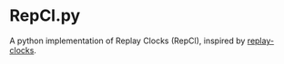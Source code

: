 # RepCl.py
A python implementation of Replay Clocks (RepCl), inspired by [replay-clocks](https://github.com/shaanzie/replay-clocks).
